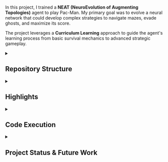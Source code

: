 In this project, I trained a **NEAT (NeuroEvolution of Augmenting Topologies)** agent to play Pac-Man. My primary goal was to evolve a neural network that could develop complex strategies to navigate mazes, evade ghosts, and maximize its score.

The project leverages a **Curriculum Learning** approach to guide the agent's learning process from basic survival mechanics to advanced strategic gameplay.


<details>
<summary><h2>Repository Structure</h2></summary>

The core Pac-Man game logic is adapted from the [PyPacman](https://github.com/AnandSrikumar/PyPacman.git) repository (here my [fork](https://github.com/Spina02/PyPacman.git)). I modified it significantly, including bug fixes and refactoring the game state management to create a stable and efficient environment suitable for machine learning applications.

The key components of this project are:
- **`game/game_env.py`**: This file is the "bridge" between the NEAT algorithm and the Pac-Man game. It implements a Gym-like environment, handling game state, observations, and reward calculations.
- **`neat_model/trainer.py`**: Manages the main training loop, population management, and parallel evaluation of genomes using multiprocessing.
- **`neat_model/run.py`**: Handles the execution and visualization of a single, pre-trained genome.
- **`main.py`**: The main command-line interface (CLI) entry point to orchestrate both training and execution modes.

</details>


<details>
<summary><h2>Highlights</h2></summary>

<details>
<summary><h3>Agent Observation Model</h3></summary>

To make decisions, the model needs to "see" the current state of the game—this observation becomes the input to the neural network. Naturally, the more detailed the observation, the more information the model has to work with, but this also increases computational complexity. Finding the right balance between informativeness and efficiency was a key challenge.

Initially, I started with a "simple" observation vector: 26 elements including:

- **Ghost Data:** Relative positions and "scared" status for all four ghosts.
- **Navigation Aids:** Normalized vectors to the nearest dot and power-up pellet.
- **Game Progress:** The ratio of remaining dots.
- **Local Awareness:** Normalized distances to the nearest walls in four cardinal directions.
- **Internal State:** Pac-Man's power-up status and a one-hot encoding of its last action to prevent oscillations.

However, I soon realized that the model needed a better sense of its immediate surroundings. To address this, I added an **8x8 minimap** centered on Pac-Man, which encodes the positions of walls, dots, power-ups, and ghosts (distinguishing between normal and scared states). This addition brought the total observation size to 90 elements.

</details>

<details>
<summary><h3>Curriculum Learning & Reward Shaping</h3></summary>

Training an agent to master Pac-Man from scratch is very challenging. To overcome this, I designed a structured **Curriculum Learning** path, breaking down the problem into progressively harder tasks, automatically managed by the training script based on the generation number (except for the `feed_forward` tweaking):

- **Phase 1: Basic Navigation (Generations 0-499)**
  - **Goal:** Learn to move, explore the map, and eat dots.
  - **Environment:** Level 1 (only dots, no ghosts, no power-ups).
  - **Reward:** Simple reward for eating dots, a small penalty for each step (`cost of living`), and large checkpoint bonuses for clearing 25%, 50%, 75%, and 90% of the map.
  - **Architecture:** Feed-Forward Network (`feed_forward = True`).

- **Phase 2: Developing Memory (Generations 500-999)**
  - **Goal:** Evolve more complex, non-reactive strategies.
  - **Environment:** Same as Phase 1.
  - **Architecture:** Recurrent Neural Network (`feed_forward = False`) to allow the emergence of short-term memory.

- **Phase 3: Evasion Training (Generations 1000-1499)**
  - **Goal:** Learn the core skill of evading hostiles.
  - **Environment:** Level 1, but with all ghosts activated in a fixed "chase" mode.
  - **Reward:** Same simple reward function. The primary pressure to evolve comes from the environmental threat.

- **Phase 4: Dynamic Evasion (Generations 1500-1999)**
  - **Goal:** Adapt to changing ghost behaviors.
  - **Environment:** Level 2, where ghosts now alternate between "chase" and "scatter" modes.
  - **Reward:** Still the simple reward function.

- **Phase 5: Full Game Mastery (Generations 2000+)**
  - **Goal:** Master the complete game.
  - **Environment:** Level 3, featuring the full game with dots, power-ups, and dynamic ghosts.
  - **Reward:** A complex, heavily shaped reward function is activated. This includes:
    - Dynamic multipliers for eating dots.
    - Large bonuses for eating power-ups and scared ghosts.
    - An exploration bonus for visiting new tiles.
    - Penalties for inactivity, getting stuck, or being too close to non-scared ghosts.

I implemented this logic in `game/game_env.py`, where the environment switches between a simple `calculate_reward()` and a more complex `_calculate_reward()` depending on the curriculum phase.

</details>
</details>

<details>
<summary><h2>Code Execution</h2></summary>

You can run the code from the command line using the `main.py` script, which is the main entry point for both training and running a pre-trained agent.

<details>
<summary><h3>How to train</h3></summary>


To `train` the model you can use the following command:

```bash
python main.py train [OPTIONS]
```

This command spawns a population of neural networks, evaluates how well they play Pac-Man, and then evolves them over multiple generations. The process repeats, with each new generation (hopefully) getting a little better at the game.

**Available Arguments (`OPTIONS`):**

| Flag | Type | Default | Description |
| :--- | :--- | :--- | :--- |
| `--render` | bool | `False` | If set to `True`, it displays the game window during training. This is useful for debugging but significantly slows down the process. |
| `--config` | str | `config` | Specifies the path to the NEAT configuration file to be used. |
| `--generations` | int | `2000` | Defines the total number of generations the training should run for. |
| `--checkpoint_dir`| str | `checkpoints`| Specifies the directory where checkpoint files will be saved. |
| `--checkpoint` | str | `None` | Path to a specific checkpoint file to resume the session from. If not provided, the script will automatically look for and load the latest checkpoint in the `checkpoint_dir`. |
| `--obs_mode` | str | `minimap` | Selects the observation type the agent receives. Valid options are `simple` or `minimap`. This **must match** the `num_inputs` setting in the config file. |
| `--cores` | int | `15` | Sets the number of CPU cores to use for parallel evaluation of genomes. Higher values accelerate training. |
| `--reset` | bool | `False` | If `True`, it will delete all existing checkpoints and best genomes for the current `obs_mode` before starting a new training session from scratch. |

</details>
<details>
<summary><h3>How to run</h3></summary>

To `run` a single, previously saved genome, you can use the following command.

```bash
python main.py run [OPTIONS]
```

This command loads and displays the performance of a specific genome. By default, it looks for the best genome found during training.

**Available Arguments (`OPTIONS`):**

| Flag | Type | Default | Description |
| :--- | :--- | :--- | :--- |
| `--config` | str | `config` | Path to the NEAT configuration file. **Must be the same** as the one used to train the genome. |
| `--obs_mode`| str | `minimap` | Observation mode (`simple` or `minimap`). **Must match** the one used to train the genome. |
| `--checkpoint` | str | `None` | Specifies the path to a NEAT checkpoint file or a `.pkl` file containing a single genome to run. |
| `--best` | bool | `False` | If set, this flag overrides `--checkpoint` and loads the latest "best" genome saved for the current observation mode (looks for `best_minimap_latest.pkl`). |
| `--max_steps` | int | `None` | Overrides the maximum number of steps for the simulation episode. Useful for testing an agent's longevity. |
| `--debug` | int | `0` | Sets the verbosity level for the console output during the run (from 0 to 3). |
</details>

<details>
<summary><h3>Usage Examples</h3></summary>

1. **Start a new training session:**

    ```bash
    python main.py train --reset 1
    ```

2. **Continue training session:**

    ```bash
    python main.py train
    ```

3.  **Run the best genome found so far:**
    ```bash
    python main.py run --best
    ```

4.  **Run the best genome from a specific checkpoint:**
    ```bash
    python main.py run --checkpoint path/to/checkpoint
    ```
</details>

</details>

<details>
<summary><h2>Project Status & Future Work</h2></summary>

The model has demonstrated significant learning progress: it successfully evolved complex strategies for navigating the maze, actively pursuing dots, and dynamically evading ghosts based on their current behavior (chase vs. scatter). The agent can get high scores and clear most of the map, but it hasn't managed to reliably beat a full level yet.


### Technical Optimizations

To handle the long training runs, I heavily **parallelized** the evaluation process. I set up a `worker pool` where each process maintains its own persistent instance of the Pac-Man environment. This approach avoids the overhead of repeatedly initializing the game and significantly speeds up the training time for each generation.

### Future Directions

To help the agent get past its current performance plateau and finally beat a level, I have a few ideas for future work:

1.  **Enhanced Observation Space:**
    The current 8x8 minimap provides local context but may be insufficient for long-term planning. A potential next step is to **increase the minimap size** (e.g., to 12x12 or 16x16) to provide a wider field of view. The ultimate goal would be to give the agent a view of the **entire game grid**. This would mean a much larger input layer for the neural network and, of course, would require more computational power for training.

2.  **Headless, Pygame-Independent Environment:**
    While the current implementation can run without rendering, it still relies on the Pygame backend for game logic updates and surface management. A major optimization would be to build a **"headless-native" environment**. This would mean rewriting the game loop and state management in pure Python/NumPy, without any dependency on Pygame for rendering. This would cut down on computational overhead, allowing for much faster training and making it possible to experiment with bigger and more complex neural networks.

3.  **Advanced Curriculum and Reward Shaping:**
    - Introduce more granular stages to the curriculum, such as gradually increasing ghost speed or intelligence over generations.
    - Experiment with more nuanced reward functions, for instance, by adding a penalty for moving away from the last remaining cluster of dots to encourage "finishing the job".

</details>